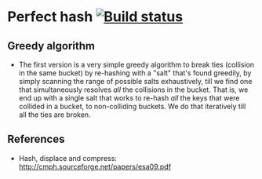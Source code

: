# Perfect hash [![Build status](https://travis-ci.org/FrankAstier/perfect-hash.svg?branch=master)](https://travis-ci.org/FrankAstier/perfect-hash)

## Greedy algorithm
- The first version is a very simple greedy algorithm to break ties (collision in the same bucket) by re-hashing with
  a "salt" that's found greedily, by simply scanning the range of possible salts exhaustively, till we find one
  that simultaneously resolves *all* the collisions in the bucket. That is, we end up with a single salt that works
  to re-hash *all* the keys that were collided in a bucket, to non-colliding buckets. We do that iteratively till
  all the ties are broken.

## References
- Hash, displace and compress: http://cmph.sourceforge.net/papers/esa09.pdf